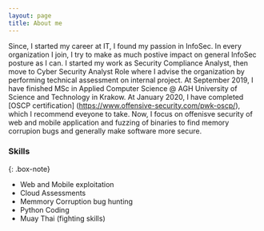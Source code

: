 ```yaml
---
layout: page
title: About me
---
```


Since, I started my career at IT, I found my passion in InfoSec. In every organization I join, I try to make as much postive impact on general InfoSec posture as I can. I started my work as Security Compliance Analyst, then move to Cyber Security Analyst Role where I advise the organization by performing technical assessment on internal project. At September 2019, I have finished MSc in Applied Computer Science @ AGH University of Science and Technology in Krakow. At January 2020, I have completed [OSCP certification] (https://www.offensive-security.com/pwk-oscp/), which I recommend eveyone to take. Now, I focus on offenisve security of web and mobile application and fuzzing of binaries to find memory corrupion bugs and generally make software more secure.


### Skills

{: .box-note}
- Web and Mobile exploitation
- Cloud Assessments
- Memmory Corruption bug hunting
- Python Coding
- Muay Thai (fighting skills)
